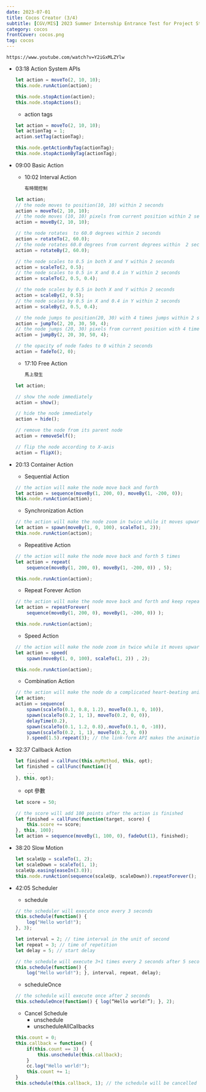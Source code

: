 ```yaml
---
date: 2023-07-01
title: Cocos Creator (3/4)
subtitle: [CGV/MIS] 2023 Summer Internship Entrance Test for Project Students
category: cocos
frontCover: cocos.png
tag: cocos
---
```


```youtube
https://www.youtube.com/watch?v=Y2iGxMLZYlw
```

- 03:18 Action System APIs
    ```typescript
    let action = moveTo(2, 10, 10);
    this.node.runAction(action);

    this.node.stopAction(action);
    this.node.stopActions();
    ```
    - action tags
    ```typescript
    let action = moveTo(2, 10, 10);
    let actionTag = 1;
    action.setTag(actionTag);
    
    this.node.getActionByTag(actionTag);
    this.node.stopActionByTag(actionTag);
    ```
- 09:00 Basic Action
    - 10:02 Interval Action
        ```def 
        有時間控制
        ```
    ```typescript
    let action;
    // the node moves to position(10, 10) within 2 seconds
    action = moveTo(2, 10, 10); 
    // the node moves (10, 10) pixels from current position within 2 seconds
    action = moveBy(2, 10, 10);

    // the node rotates  to 60.0 degrees within 2 seconds
    action = rotateTo(2, 60.0);
    // the node rotates 60.0 degrees from current degrees within  2 seconds
    action = rotateBy(2, 60.0);

    // the node scales to 0.5 in both X and Y within 2 seconds
    action = scaleTo(2, 0.5);
    // the node scales to 0.5 in X and 0.4 in Y within 2 seconds
    action = scaleTo(2, 0.5, 0.4);

    // the node scales by 0.5 in both X and Y within 2 seconds
    action = scaleBy(2, 0.5);
    // the node scales by 0.5 in X and 0.4 in Y within 2 seconds
    action = scaleBy(2, 0.5, 0.4);

    // the node jumps to position(20, 30) with 4 times jumps within 2 seconds, jump height is 50
    action = jumpTo(2, 20, 30, 50, 4);
    // the node jumps (20, 30) pixels from current position with 4 times jumps within 2 seconds, jump height is 50
    action = jumpBy(2, 20, 30, 50, 4);

    // the opacity of node fades to 0 within 2 seconds
    action = fadeTo(2, 0);
    ```
    - 17:10 Free Action
        ```def 
        馬上發生
        ```
    ``` typescript
    let action;

    // show the node immediately
    action = show();

    // hide the node immediately
    action = hide();

    // remove the node from its parent node
    action = removeSelf();

    // flip the node according to X-axis
    action = flipX();
    ```

- 20:13 Container Action
    - Sequential Action
    ``` typescript
    // the action will make the node move back and forth
    let action = sequence(moveBy(1, 200, 0), moveBy(1, -200, 0));
    this.node.runAction(action);
    ```
    
    - Synchronization Action
    ``` typescript
    // the action will make the node zoom in twice while it moves upwards
    let action = spawn(moveBy(1, 0, 100), scaleTo(1, 2));
    this.node.runAction(action);
    ```
    
    - Repeatitive Action
    ``` typescript
    // the action will make the node move back and forth 5 times
    let action = repeat(
        sequence(moveBy(1, 200, 0), moveBy(1, -200, 0)) , 5);

    this.node.runAction(action);
    ```

    - Repeat Forever Action
    ``` typescript
    // the action will make the node move back and forth and keep repeating
    let action = repeatForever(
        sequence(moveBy(1, 200, 0), moveBy(1, -200, 0)) );

    this.node.runAction(action);
    ```
    
    - Speed Action
    ``` typescript
    // the action will make the node zoom in twice while it moves upwards within 0.5 seconds
    let action = speed(
        spawn(moveBy(1, 0, 100), scaleTo(1, 2)) , 2);

    this.node.runAction(action);
    ```

    - Combination Action
    ```typescript
    // the action will make the node do a complicated heart-beating animation
    let action;
    action = sequence(
        spawn(scaleTo(0.1, 0.8, 1.2), moveTo(0.1, 0, 10)),
        spawn(scaleTo(0.2, 1, 1), moveTo(0.2, 0, 0)),
        delayTime(0.2),
        spawn(scaleTo(0.1, 1.2, 0.8),.moveTo(0.1, 0, -10)),
        spawn(scaleTo(0.2, 1, 1), moveTo(0.2, 0, 0))
        ).speed(1.5).repeat(3); // the link-form API makes the animation play five 			times faster and repeat 3 times
    ```

- 32:37 Callback Action
    ```typescript
    let finished = callFunc(this.myMethod, this, opt);
    let finished = callFunc(function(){
        ...
    }, this, opt);
    ```
    - opt 參數
    ``` typescript
    let score = 50;

    // the score will add 100 points after the action is finished
    let finished = callFunc(function(target, score) {
        this.score += score;
    }, this, 100); 
    let action = sequence(moveBy(1, 100, 0), fadeOut(1), finished); 
    ```
    
- 38:20 Slow Motion
    ```typescript
    let scaleUp = scaleTo(1, 2);
    let scaleDown = scaleTo(1, 1);
    scaleUp.easing(easeIn(3.0));
    this.node.runAction(sequence(scaleUp, scaleDown)).repeatForever();
    ```
    
- 42:05 Scheduler
    - schedule
    ```typescript
    // the scheduler will execute once every 3 seconds
    this.schedule(function() {
        log("Hello world!");
    }, 3);

    let interval = 2; // time interval in the unit of second
    let repeat = 3; // time of repetition
    let delay = 5; // start delay

    // the schedule will execute 3+1 times every 2 seconds after 5 seconds 
    this.schedule(function() {
        log("Hello world!"); }, interval, repeat, delay);
    ```
    
    - scheduleOnce
    ```typescript
    // the schedule will execute once after 2 seconds 
    this.scheduleOnce(function() { log(“Hello world!”); }, 2);
    ```
    
    - Cancel Schedule
        - unschedule
        - unscheduleAllCallbacks 
    ```typescript
    this.count = 0;
    this.callback = function() {
        if(this.count == 3) {
            this.unschedule(this.callback);
        }
        cc.log("Hello world!");
        this.count += 1;
    }
    this.schedule(this.callback, 1); // the schedule will be cancelled after executing 4 times
    ```
